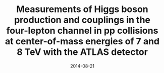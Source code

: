 ---
title: "Measurements of Higgs boson production and couplings in the four-lepton channel in pp collisions at center-of-mass energies of 7 and 8 TeV with the ATLAS detector"
date: 2014-08-21
venue: Phys. Rev. D 91 (2015) 012006
link: https://doi.org/10.1103/PhysRevD.91.012006
inspire_id: 1311990
---
